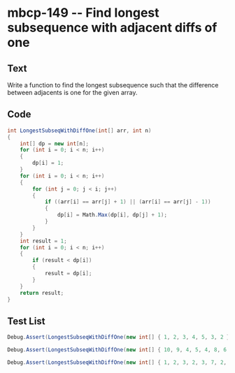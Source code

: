# mbcp-149 -- Find longest subsequence with adjacent diffs of one

## Text

Write a function to find the longest subsequence such that the difference between adjacents is one for the given array.

## Code

```csharp
int LongestSubseqWithDiffOne(int[] arr, int n) 
{ 
    int[] dp = new int[n]; 
    for (int i = 0; i < n; i++) 
    { 
        dp[i] = 1; 
    } 
    for (int i = 0; i < n; i++) 
    { 
        for (int j = 0; j < i; j++) 
        { 
            if ((arr[i] == arr[j] + 1) || (arr[i] == arr[j] - 1)) 
            { 
                dp[i] = Math.Max(dp[i], dp[j] + 1); 
            } 
        } 
    } 
    int result = 1; 
    for (int i = 0; i < n; i++) 
    { 
        if (result < dp[i]) 
        { 
            result = dp[i]; 
        } 
    } 
    return result; 
}
```

## Test List

```csharp
Debug.Assert(LongestSubseqWithDiffOne(new int[] { 1, 2, 3, 4, 5, 3, 2 }, 7) == 6);
```

```csharp
Debug.Assert(LongestSubseqWithDiffOne(new int[] { 10, 9, 4, 5, 4, 8, 6 }, 7) == 3);
```

```csharp
Debug.Assert(LongestSubseqWithDiffOne(new int[] { 1, 2, 3, 2, 3, 7, 2, 1 }, 8) == 7);
```
